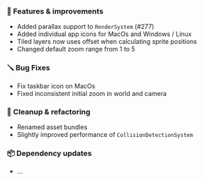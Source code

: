 ### 🚀 Features & improvements

- Added parallax support to `RenderSystem` (#277)
- Added individual app icons for MacOs and Windows / Linux
- Tiled layers now uses offset when calculating sprite positions 
- Changed default zoom range from 1 to 5

### 🪛 Bug Fixes

- Fix taskbar icon on MacOs
- Fixed inconsistent initial zoom in world and camera

### 🧽 Cleanup & refactoring

- Renamed asset bundles
- Slightly improved performance of `CollisionDetectionSystem`

### 📦 Dependency updates

- ...